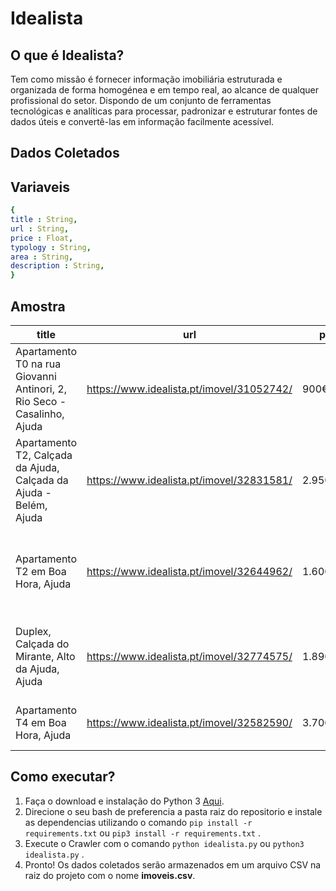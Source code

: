 # **Idealista**

## O que é Idealista?

Tem como missão é fornecer informação imobiliária estruturada e organizada de forma homogénea e em tempo real, ao alcance de qualquer profissional do setor. Dispondo de um conjunto de ferramentas tecnológicas e analíticas para processar, padronizar e estruturar fontes de dados úteis e convertê-las em informação facilmente acessível.

## **Dados Coletados**

## Variaveis

```yaml
{
title : String,
url : String,
price : Float,
typology : String,
area : String,
description : String,
}
```

## Amostra

| title | url | price | typology | area | description |
|---|---|---|---|---|---|
| Apartamento T0 na rua Giovanni Antinori, 2, Rio Seco - Casalinho, Ajuda | https://www.idealista.pt/imovel/31052742/ | 900€/mês | T0 | 55 m² área bruta | MARAVILHOSO ESTÚDIO COMO NOVO localizado ao pé... |
| Apartamento T2, Calçada da Ajuda, Calçada da Ajuda - Belém, Ajuda | https://www.idealista.pt/imovel/32831581/ | 2.950€/mês | T2 | 94 m² área bruta | "Apartamento T2 inserido, inserido no prestigiado... |
| Apartamento T2 em Boa Hora, Ajuda | https://www.idealista.pt/imovel/32644962/ | 1.600€/mês | T2 | 78 m² área bruta | Venha conhecer este excelente T2+1, acabado de remodelar e pronto a estrear... |
| Duplex, Calçada do Mirante, Alto da Ajuda, Ajuda | https://www.idealista.pt/imovel/32774575/ | 1.890€/mês | T2 | 130 m² área bruta | T2 duplex mobilado, com vista para o Palácio da Ajuda e o Tejo... |
| Apartamento T4 em Boa Hora, Ajuda | https://www.idealista.pt/imovel/32582590/ | 3.700€/mês | T4 | 170 m² área bruta | Apartamento com vista maravilhosa sobre o rio... |


## Como executar?

1. Faça o download e instalação do Python 3 [Aqui](https://www.python.org/).
2. Direcione o seu bash de preferencia a pasta raiz do repositorio e instale as dependencias utilizando o comando ```pip install -r requirements.txt``` ou ```pip3 install -r requirements.txt``` .
3. Execute o Crawler com o comando ```python idealista.py``` ou ```python3 idealista.py``` .
4. Pronto! Os dados coletados serão armazenados em um arquivo CSV na raiz do projeto com o nome **imoveis.csv**.
